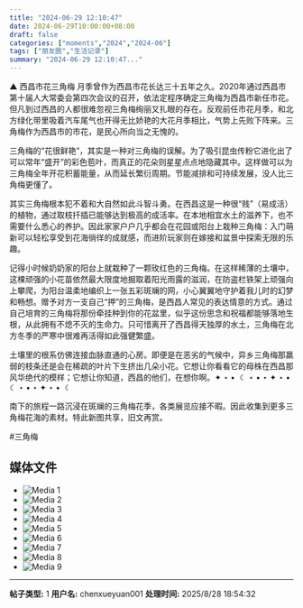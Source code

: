 ```yaml
---
title: "2024-06-29 12:10:47"
date: 2024-06-29T10:00:00+08:00
draft: false
categories: ["moments","2024","2024-06"]
tags: ["朋友圈","生活记录"]
summary: "2024-06-29 12:10:47..."
---
```


▲ 西昌市花三角梅
​
​月季曾作为西昌市花长达三十五年之久。2020年通过西昌市第十届人大常委会第四次会议的召开，依法定程序确定三角梅为西昌市新任市花。但凡到过西昌的人都很难忽视三角梅绚丽又扎眼的存在。反观前任市花月季，和北方绿化带里吸着汽车尾气也开得无比娇艳的大花月季相比，气势上先败下阵来。三角梅作为西昌市的市花，是民心所向当之无愧的。

三角梅的“花很鲜艳”，其实是一种对三角梅的误解。为了吸引昆虫传粉它进化出了可以常年“盛开”的彩色苞叶，而真正的花朵则星星点点地隐藏其中。这样做可以为三角梅全年开花积蓄能量，从而延长繁衍周期。节能减排和可持续发展，没人比三角梅更懂了。

其实三角梅根本犯不着和大自然如此斗智斗勇。在西昌这是一种很“贱”（易成活）的植物，通过取枝扦插已能够达到极高的成活率。在本地相宜水土的滋养下，也不需要什么悉心的养护。因此家家户户几乎都会在花园或阳台上栽种三角梅：入门萌新可以轻松享受到花海徜徉的成就感，而进阶玩家则在嫁接和盆景中探索无限的乐趣。

记得小时候奶奶家的阳台上就栽种了一颗玫红色的三角梅。在这样稀薄的土壤中，这棵顽强的小花苗依然最大限度地掘取着阳光雨露的滋润，在防盗栏铁架上顽强向上攀爬，为阳台温柔地编织上一张五彩斑斓的网，小心翼翼地守护着我儿时的幻梦和畅想。
​
赠予对方一支自己“押”的三角梅，是​西昌人常见的表达情意的方式。通过自己培育的三角梅将那份牵挂种到你的花盆里，似乎这份思念和祝福都能够落地生根，从此拥有不熄不灭的生命力。只可惜离开了西昌得天独厚的水土，三角梅在北方冬季的严寒中很难再活得如此强健繁盛。

土壤里的根系仿佛连接血脉直通的心房。即便是在恶劣的气候中，异乡三角梅那羸弱的枝条还是会在稀疏的叶片下生挤出几朵小花。它想让你看看它的母株在西昌那风华绝代的模样；它想让你知道，西昌的他们，在想你啊。
​
✦ ⋆ • ︎ ☾ ⋆ • ⋆ ✦ ⋆ • ︎ ☾ ⋆ • ⋆ ✦ ⋆ • ︎ ☾

南下的旅程一路沉浸在斑斓的三角梅花季，各类展览应接不暇。因此收集到更多三角梅花海的素材。特此新图共享，旧文再赏。

​#三角梅
​

## 媒体文件

- ![Media 1](/Moments/photos/2024-06-29/202406291210470.jpg)
- ![Media 2](/Moments/photos/2024-06-29/202406291210471.jpg)
- ![Media 3](/Moments/photos/2024-06-29/202406291210472.jpg)
- ![Media 4](/Moments/photos/2024-06-29/202406291210473.jpg)
- ![Media 5](/Moments/photos/2024-06-29/202406291210474.jpg)
- ![Media 6](/Moments/photos/2024-06-29/202406291210475.jpg)
- ![Media 7](/Moments/photos/2024-06-29/202406291210476.jpg)
- ![Media 8](/Moments/photos/2024-06-29/202406291210477.jpg)
- ![Media 9](/Moments/photos/2024-06-29/202406291210478.jpg)

---

**帖子类型:** 1
**用户名:** chenxueyuan001
**处理时间:** 2025/8/28 18:54:32
